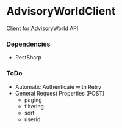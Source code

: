 # AdvisoryWorldClient
Client for AdvisoryWorld API

### Dependencies
- RestSharp

### ToDo
- Automatic Authenticate with Retry
- General Request Properties (POST)
  - paging
  - filtering
  - sort
  - userId
